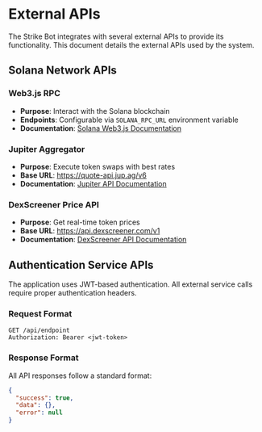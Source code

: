 # External APIs

The Strike Bot integrates with several external APIs to provide its functionality. This document details the external APIs used by the system.

## Solana Network APIs

### Web3.js RPC

* **Purpose**: Interact with the Solana blockchain
* **Endpoints**: Configurable via `SOLANA_RPC_URL` environment variable
* **Documentation**: [Solana Web3.js Documentation](https://solana-labs.github.io/solana-web3.js/)

### Jupiter Aggregator

* **Purpose**: Execute token swaps with best rates
* **Base URL**: https://quote-api.jup.ag/v6
* **Documentation**: [Jupiter API Documentation](https://station.jup.ag/docs/apis/overview)

### DexScreener Price API

* **Purpose**: Get real-time token prices
* **Base URL**: https://api.dexscreener.com/v1
* **Documentation**: [DexScreener API Documentation](https://docs.dexscreener.com/api/reference)

## Authentication Service APIs

The application uses JWT-based authentication. All external service calls require proper authentication headers.

### Request Format

```http
GET /api/endpoint
Authorization: Bearer <jwt-token>
```

### Response Format

All API responses follow a standard format:

```json
{
  "success": true,
  "data": {},
  "error": null
}
```

##
